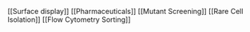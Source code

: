[[Surface display]]
[[Pharmaceuticals]]
[[Mutant Screening]]
[[Rare Cell Isolation]]
[[Flow Cytometry Sorting]]
